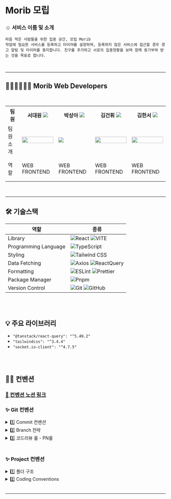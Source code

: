 <h1> Morib 모립 </h1>

<h3> ☺️ 서비스 이름 및 소개 </h3>

```
마음 먹은 사람들을 위한 집중 공간, 모립 Morib
작업에 필요한 서비스를 등록하고 타이머를 설정하며, 등록하지 않은 서비스에 접근할 경우 경고 알림 및 타이머를 중지합니다. 친구를 추가하고 서로의 집중현황을 보며 함께 동기부여 받는 것을 목표로 합니다.
```

<br/>
<hr/>

<h2>👩🏻‍💻🧑🏻‍💻 Morib Web Developers </h2>
<br/>

<div align="center">
<table>
<th>팀원</th>
    <th> 서대원 <a href="https://github.com/suwonthugger"><img src="https://img.shields.io/badge/Github-181717?style=flat-square&logo=Github&logoColor=white"/><a></th>
	<th> 박상아 <a href="https://github.com/Ivoryeee"><img src="https://img.shields.io/badge/Github-181717?style=flat-square&logo=Github&logoColor=white"/></a></th>
    <th> 김건휘 <a href="https://github.com/KIMGEONHWI"><img src="https://img.shields.io/badge/Github-181717?style=flat-square&logo=Github&logoColor=white" /></a></th>
    <th> 김한서 <a href="https://github.com/seueooo"><img src="https://img.shields.io/badge/Github-181717?style=flat-square&logo=Github&logoColor=white"/></a></th>
    <tr>
    <td> 팀원 소개 </td>
    	<td><img src="https://github.com/morib-in/Morib-Client/assets/108131226/0f078d57-a325-4112-8c98-29de5e461000" width="100%"></td>
    	<td><img src="https://github.com/morib-in/Morib-Client/assets/108131226/69b20ba7-bcac-4e31-8674-f2024bc6b3ac"  ></td>
      <td><img src="https://github.com/morib-in/Morib-Client/assets/108131226/892026e3-d94a-4301-ace6-4054dbc32efb" width="100%"></td>
    	<td><img src="https://github.com/morib-in/Morib-Client/assets/108131226/5c6f0b66-b779-4d0e-8dc3-47896aed3681" width="100%"></td>
    </tr>
    <tr>
	<td> 역할 </td>
	<td>
		<p>WEB FRONTEND</p>
	</td>
	<td>
		<p>WEB FRONTEND</p>
	</td>
	<td>
		<p>WEB FRONTEND</p>
	</td>
    <td>
		<p>WEB FRONTEND</p>
	</td>
    </tr>
    </table>
</div>

<br/>
<hr/>

<h2> 🛠 기술스택 </h2>

| 역할                 | 종류                                                                                                                                                                                                                                                                                                                          |
| -------------------- | ----------------------------------------------------------------------------------------------------------------------------------------------------------------------------------------------------------------------------------------------------------------------------------------------------------------------------- |
| Library              | ![React](https://img.shields.io/badge/React-61DAFB?style=for-the-badge&logo=React&logoColor=white) ![VITE](https://img.shields.io/badge/VITE-646CFF?style=for-the-badge&logo=Vite&logoColor=white)                                                                                                                                                                                                                             |
| Programming Language | ![TypeScript](https://img.shields.io/badge/TypeScript-3178C6.svg?style=for-the-badge&logo=TypeScript&logoColor=white)                                                                                                                                                                                                         |
| Styling              | ![Tailwind CSS](https://img.shields.io/badge/TailwindCSS-06B6D4?style=for-the-badge&logo=TailwindCSS&logoColor=white)                                                                                                                                                                                                                      |
| Data Fetching        | ![Axios](https://img.shields.io/badge/Axios-5A29E4?style=for-the-badge&logo=Axios&logoColor=white) ![ReactQuery](https://img.shields.io/badge/ReactQuery-FF4154?style=for-the-badge&logo=ReactQuery&logoColor=white)                                                                                                                                                                                                                           |
| Formatting           | ![ESLint](https://img.shields.io/badge/ESLint-4B3263?style=for-the-badge&logo=eslint&logoColor=white) ![Prettier](https://img.shields.io/badge/Prettier-F7B93E?style=for-the-badge&logo=prettier&logoColor=white)                                                                                                                                                   |
| Package Manager      | ![Pnpm](https://img.shields.io/badge/Pnpm-F69220?style=for-the-badge&logo=pnpm&logoColor=white)                                                                                                                                                                                                                              |
| Version Control      | ![Git](https://img.shields.io/badge/git-%23F05033.svg?style=for-the-badge&logo=git&logoColor=white) ![GitHub](https://img.shields.io/badge/github-%23121011.svg?style=for-the-badge&logo=github&logoColor=white)                                                                                                             |

<br />
<br />
<h2> 💡 주요 라이브러리 </h2>

- `"@tanstack/react-query": "^5.49.2"` <br />
- `"tailwindcss": "^3.4.4"` <br />
- `"socket.io-client": "^4.7.5"` <br />


<br/>
<br />

## ✍🏻 컨벤션

### [📏 컨벤션 노션 링크](https://www.notion.so/c316e7a104174076a5fdb96f3fe078c5)

### ✨ Git 컨벤션

<details>
<summary>  1️⃣ Commit 컨벤션  </summary>

<br />
<strong>Commit Type</strong>

<br />

```
type: subject 
type과 콜론 후 한칸 띄고 subject 
```
<br />

**Commit 메시지 종류 설명**

| 제목     | 내용                                        |
| -------- | ------------------------------------------- |
| feat     | 새로운 기능을 추가할 경우                     |
| fix      | 버그를 고친 경우                       |
| chore    | 빌드 테스트 업데이트, 패키지 매니저를 설정하는 경우, 주석 추가, 자잘한 문서 수정    |
| docs     | 문서 수정, 파일 삭제, 파일명 수정 등          |
| style    | 기능에 영향을 주지 않는 커밋, 코드 순서, css 등의 포맷에 관한 커밋 |
| refactor | 프로덕션 코드 리팩토링                   |
| code review  | 코드 리뷰 반영 |

<br/>

</details>

<details>
<summary> 2️⃣ Branch 전략 </summary>

- `GitHub-Flow` 전략 + `develop`
- 브랜치 운영
    - `feat/#이슈번호/이슈이름(camelCase)` : 기능을 개발하면서 각자가 사용할 브랜치
    - `main` : 완전히 안전하다고 판단되었을 때, 즉 배포가 가능한 최종 merge하는 곳
    - `develop` : 배포하기 전 개발 중일 때 각자의 브랜치에서 merge하는 브랜치 (default 브랜치)
    - `feat/#issue/기능명`: feature 브랜치. 새로운 기능 개발. 개발이 완료되면 develop 브랜치로 병합
    - `fix/#issue/기능명` : feature브랜치 생성 후 버그가 생겼을 때 수정하는 브랜치

<br/>

</details>

<details>
<summary> 3️⃣ 코드리뷰 룰 - PN룰  </summary>
뱅크샐러드에서 사용하고 있는 코드리뷰 룰인 PN룰을 사용해서 코드리뷰에서 필요한 커뮤니케이션 비용을 최소화하고자 했습니다.

</details>

<br/>

### ✨ Project 컨벤션

<details>
<summary >1️⃣ 폴더 구조 </summary>

- 사용되는 파일을 가까이 모아서 배치

```tsx
|-- 📁 node_modules
|-- 📁 public
|-- 📁 src
    |-- 📁 assets
	      |-- 📁 svgs
	      |-- 📁 images
	  |-- 📁 apis
			  |-- 📁user
            |-- 📁axios
            |-- 📁queries
        |-- client.ts
    |-- 📁 components
	      |-- 📁 atoms (button , input 등 재사용의 가장 작은 요소)
			      |-- 📁 userButton
					      |-- index.tsx
				|-- 📁 molecules (atom을 모아 만든 카드, 리스트, 썸네일 등의 요소)
			      |-- 📁 userModal
					      |-- index.tsx
			  |-- 📁 templates 
				    |-- 📁 pageTemplate (페이지를 만들기 위한 템플릿 - 페이지에서 요소들을 감싸서 사용)
						      |-- index.tsx
    |-- 📁 hooks (커스텀 훅을 담아두는 폴더)
    	      |-- useFunnel.tsx
    |-- 📁 pages
   	    |-- 📁Task
            |-- 📁hooks
            |-- 📁utils
            |-- 📁types
            |-- index.tsx
            |-- index.d.ts
								          
	  |-- 📁 stores
	  |-- 📁 types
	  |-- 📁 utils ( 재사용이 높은 함수모음 폴더 )
	  |-- Router.tsx (라우터 파일)
|-- App.tsx
|-- main.tsx
|-- index.css
|-- .eslintrc.json
|-- .gitignore
|-- .prettierrc
|-- README.md 
|-- package.json 
|-- tsconfig.json
|-- tailwind.config.js
|-- yarn.lock
...
```

<br/>

</details>

<details>
<summary >2️⃣ Coding Conventions </summary>

## 1. 컴포넌트
- 확장자는 `.tsx`
- 의미없는 div 또는 컴포넌트 최상단은 fragment 사용하기
- 외부 모듈과 내부 모듈을 구분지어 import 하기
  - 다운로드 받은 패키지 모듈과 내부에서 만든 모듈을 구분에서 가져오기 


<br/>

## 2. 변수, 함수
- 변수/함수명은 20자 미만, 주석으로 변수 설명
- var 금지.
- 되도록 `const`를 사용하되 부득이한 경우 `let`을 사용하도록 한다.
- 상수는 영문 대문자 스네이크케이스 : `API_KEY`.
- 클래스 생성자 / 생성자 함수는 대문자 카멜 케이스를 생성한다.
- 변수명 : 이해할 수 있을 정도로 충분히 고민해보기
    - 대부분의 경우 카멜 케이스 사용
    - URL, HTML 같은 범용적인 대문자 약어는 대문자 그대로 사용
- **만약 변수에 할당되는 값이 boolean인 경우에는 is를 접두사로 붙인다.**
    - isActive 같이 is 키워드는 boolean에만 적용
- 전역 변수는 되도록 사용하지 않는다.

<br />

## 3. 함수
- 이벤트 핸들러명 : `handle`로 시작하도록 한다.
- 유틸함수는 반환값을 기준으로 이름 네이밍
- 중복함수는 utils 폴더에 모아서 재사용한다.
- 되도록 화살표 함수를 사용한다.

<br />

## 4. 메소드
- 배열 복사시 →  스프레드 연산자(…) 사용
    - `const copys = […originals]`
- 배열과 객체는 리터럴로 선언
- 객체나 배열을 사용할 때, 되도록 불변성을 지키면서 작성
    - spread 연산자나 lodash, immer 라이브러리 등을 활용할 것!
- 함수 표현식 대신 화살표 함수를 사용
- 객체의 프로퍼티에 접근할 때는 Destructuring을 이용
- 비교시에는 `===`와 `!==` 연산자만 사용


<br />

## 5. Style
- 글로벌 스타일은 `index.css`에서 적용
- 최대한 시맨틱 태그 잘 활용하기
- svg 파일은 OOOIcon 으로 import 해서 사용
- 단위는 rem을 사용, 변경이 필요없는 (border관련) 속성만 px


</details>

<br/>
<hr>

